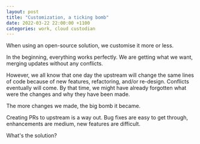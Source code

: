```yaml
---
layout: post
title: "Customization, a ticking bomb"
date: 2022-03-22 22:00:00 +1100
categories: work, cloud custodian
---
```


When using an open-source solution, we customise it more or less.

In the beginning, everything works perfectly. We are getting what we want, merging updates without any conflicts.

However, we all know that one day the upstream will change the same lines of code because of new features, refactoring, and/or re-design. Conflicts eventually will come. By that time, we might have already forgotten what were the changes and why they have been made.

The more changes we made, the big bomb it became.

Creating PRs to upstream is a way out. Bug fixes are easy to get through, enhancements are medium, new features are difficult.

What's the solution?
